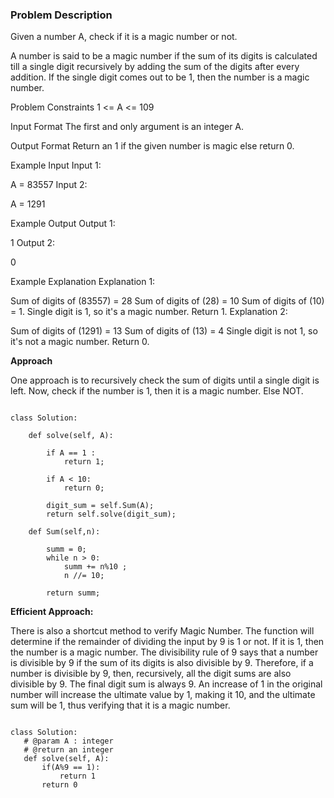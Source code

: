 ### Problem Description
Given a number A, check if it is a magic number or not.

A number is said to be a magic number if the sum of its digits is calculated till a single digit recursively by adding the sum of the digits 
after every addition. If the single digit comes out to be 1, then the number is a magic number.



Problem Constraints
1 <= A <= 109



Input Format
The first and only argument is an integer A.



Output Format
Return an 1 if the given number is magic else return 0.



Example Input
Input 1:

 A = 83557
Input 2:

 A = 1291


Example Output
Output 1:

 1
Output 2:

 0


Example Explanation
Explanation 1:

 Sum of digits of (83557) = 28
 Sum of digits of (28) = 10
 Sum of digits of (10) = 1. 
 Single digit is 1, so it's a magic number. Return 1.
Explanation 2:

 Sum of digits of (1291) = 13
 Sum of digits of (13) = 4
 Single digit is not 1, so it's not a magic number. Return 0.
 
 
 **Approach**
 
One approach is to recursively check the sum of digits until a single digit is left.
Now, check if the number is 1, then it is a magic number. Else NOT.


```

class Solution:

    def solve(self, A):

        if A == 1 :
            return 1;
        
        if A < 10:
            return 0;
        
        digit_sum = self.Sum(A);
        return self.solve(digit_sum);
    
    def Sum(self,n):

        summ = 0;
        while n > 0:
            summ += n%10 ;
            n //= 10;
        
        return summ;

```

**Efficient Approach:**

There is also a shortcut method to verify Magic Number.
The function will determine if the remainder of dividing the input by 9 is 1 or not.
If it is 1, then the number is a magic number.
The divisibility rule of 9 says that a number is divisible by 9 if the sum of its digits is also divisible by 9.
Therefore, if a number is divisible by 9, then, recursively, all the digit sums are also divisible by 9.
The final digit sum is always 9. An increase of 1 in the original number will increase the ultimate value by 1, 
making it 10, and the ultimate sum will be 1, thus verifying that it is a magic number.

 
 ```
 
 class Solution:
    # @param A : integer
    # @return an integer
    def solve(self, A):
        if(A%9 == 1):
            return 1
        return 0
        
 ```

